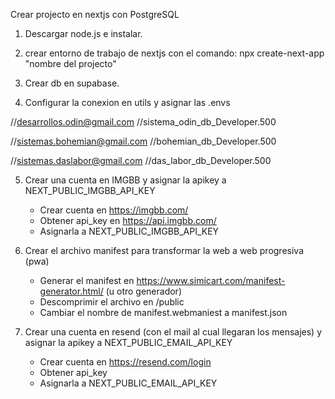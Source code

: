 Crear projecto en nextjs con PostgreSQL

1) Descargar node.js e instalar.

2) crear entorno de trabajo de nextjs con el comando:  npx create-next-app "nombre del projecto"

3) Crear db en supabase.

4) Configurar la conexion en utils y asignar las .envs

//desarrollos.odin@gmail.com
//sistema_odin_db_Developer.500

//sistemas.bohemian@gmail.com
//bohemian_db_Developer.500

//sistemas.daslabor@gmail.com
//das_labor_db_Developer.500

5) Crear una cuenta en IMGBB y asignar la apikey a NEXT_PUBLIC_IMGBB_API_KEY
    - Crear cuenta en https://imgbb.com/
    - Obtener api_key en https://api.imgbb.com/
    - Asignarla a NEXT_PUBLIC_IMGBB_API_KEY

6) Crear el archivo manifest para transformar la web a web progresiva (pwa) 
    - Generar el manifest en https://www.simicart.com/manifest-generator.html/ (u otro generador)
    - Descomprimir el archivo en /public
    - Cambiar el nombre de manifest.webmaniest a manifest.json

7) Crear una cuenta en resend (con el mail al cual llegaran los mensajes) y asignar la apikey a NEXT_PUBLIC_EMAIL_API_KEY

    - Crear cuenta en https://resend.com/login
    - Obtener api_key 
    - Asignarla a NEXT_PUBLIC_EMAIL_API_KEY
